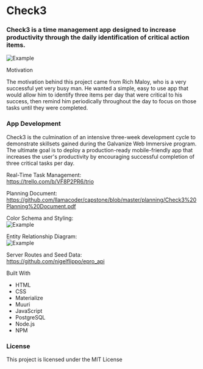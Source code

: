 # Check3

### Check3 is a time management app designed to increase productivity through the daily identification of critical action items.

![Example](someimagewillgohere.png)

Motivation

The motivation behind this project came from Rich Maloy, who is a very successful yet very busy man.  He wanted a simple, easy to use app that would allow him to identify three items per day that were critical to his success, then remind him periodically throughout the day to focus on those tasks until they were completed.


### App Development

Check3 is the culmination of an intensive three-week development cycle to demonstrate skillsets gained during the Galvanize Web Immersive program.  The ultimate goal is to deploy a production-ready mobile-friendly app that increases the user's productivity by encouraging successful completion of three critical tasks per day.

Real-Time Task Management:  
https://trello.com/b/VF8P2PR6/trio

Planning Document:
https://github.com/llamacoder/capstone/blob/master/planning/Check3%20Planning%20Document.pdf

Color Schema and Styling:  
![Example](readme_files/style.png)

Entity Relationship Diagram:  
![Example](readme_files/erd.png)

Server Routes and Seed Data:  
https://github.com/nigelflippo/epro_api


Built With
* HTML
* CSS
* Materialize
* Muuri
* JavaScript
* PostgreSQL
* Node.js
* NPM


### License
This project is licensed under the MIT License
